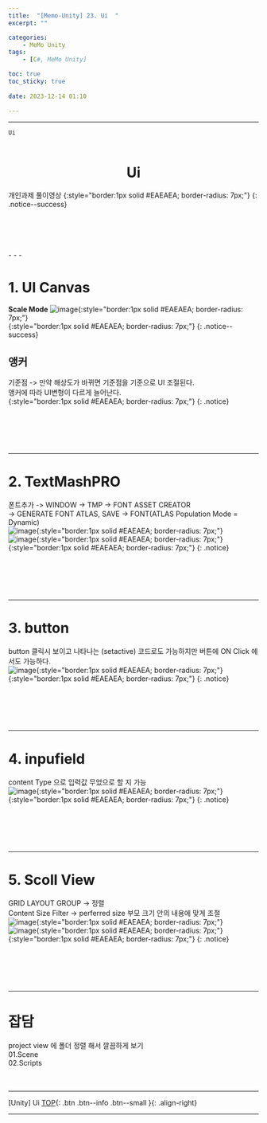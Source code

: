 ```yaml
---
title:  "[Memo-Unity] 23. Ui  "
excerpt: ""

categories:
    - MeMo Unity
tags:
    - [C#, MeMo Unity]

toc: true
toc_sticky: true
 
date: 2023-12-14 01:10

---
```

- - -

`Ui` 
<BR><BR>

<center><H1>  Ui  </H1></center>
개인과제 풀이영상   
{:style="border:1px solid #EAEAEA; border-radius: 7px;"}
{: .notice--success} 
<br><br><br><br><br><br>
- - - 

# 1. UI Canvas
**Scale Mode**
![image](https://github.com/levell1/levell1.github.io/assets/96651722/32913432-1d08-4a76-923f-062930378d5e){:style="border:1px solid #EAEAEA; border-radius: 7px;"}    
{:style="border:1px solid #EAEAEA; border-radius: 7px;"}
{: .notice--success}


## 앵커
기준점 -> 만약 해상도가 바뀌면 기준점을 기준으로 UI 조절된다.   
앵커에 따라 UI변형이 다르게 늘어난다.  
{:style="border:1px solid #EAEAEA; border-radius: 7px;"}
{: .notice}

<br><br><br><br>
- - - 

# 2. TextMashPRO
폰트추가 -> WINDOW -> TMP -> FONT ASSET CREATOR  
-> GENERATE FONT ATLAS, SAVE -> FONT(ATLAS Population Mode = Dynamic)  
![image](https://github.com/levell1/levell1.github.io/assets/96651722/f33fe7b4-6ab4-424a-85aa-38906a26ab4e){:style="border:1px solid #EAEAEA; border-radius: 7px;"}     
![image](https://github.com/levell1/levell1.github.io/assets/96651722/12c660e9-705f-46df-9830-f3f171e30c7a){:style="border:1px solid #EAEAEA; border-radius: 7px;"}    
{:style="border:1px solid #EAEAEA; border-radius: 7px;"}
{: .notice}

<br><br><br><br>
- - - 

# 3. button

button 클릭시 보이고 나타나는 (setactive) 코드로도 가능하지만 버튼에 ON Click 에서도 가능하다.  
![image](https://github.com/levell1/levell1.github.io/assets/96651722/e1ba03e8-541f-432c-a94b-4af8a033153d){:style="border:1px solid #EAEAEA; border-radius: 7px;"}    
{:style="border:1px solid #EAEAEA; border-radius: 7px;"}
{: .notice}

<br><br><br><br>
- - - 

# 4. inpufield
content Type 으로 입력값 무었으로 할 지 가능  
![image](https://github.com/levell1/levell1.github.io/assets/96651722/42c25211-3e33-4957-9e79-c75adde53743){:style="border:1px solid #EAEAEA; border-radius: 7px;"}    
{:style="border:1px solid #EAEAEA; border-radius: 7px;"}
{: .notice}

<br><br><br><br>
- - - 

# 5. Scoll View
GRID LAYOUT GROUP ->  정렬   
Content Size Filter -> perferred size 부모 크기 안의 내용에 맞게 조절  
![image](https://github.com/levell1/levell1.github.io/assets/96651722/b6fe5f47-dfc3-4ac1-8efe-ef5c9fc88ee0){:style="border:1px solid #EAEAEA; border-radius: 7px;"}     
![image](https://github.com/levell1/levell1.github.io/assets/96651722/8df88b61-9609-43f5-9e0a-af3625210b43){:style="border:1px solid #EAEAEA; border-radius: 7px;"}     
{:style="border:1px solid #EAEAEA; border-radius: 7px;"}
{: .notice}

<br><br><br><br>
- - - 

# 잡담
project view 에 폴더 정렬 해서 깔끔하게 보기  
01.Scene  
02.Scripts  
<br><br>
- - - 

[Unity] Ui
[TOP](#){: .btn .btn--info .btn--small }{: .align-right}
<br>
- - -
